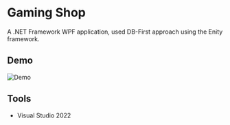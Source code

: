 # Gaming Shop

A .NET Framework WPF application, used DB-First approach using the Enity framework.

## Demo
![Demo](https://github.com/VenkaSri/GamingShop/blob/main/gamingshop.gif)

## Tools
- Visual Studio 2022















